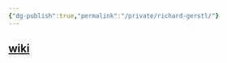 ```yaml
---
{"dg-publish":true,"permalink":"/private/richard-gerstl/"}
---
```


## [wiki](https://www.wikiwand.com/en/Richard_Gerstl)